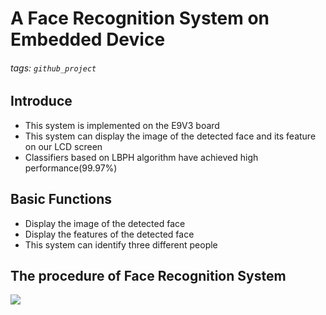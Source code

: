 # A Face Recognition System on Embedded Device
###### tags: `github_project`
## Introduce
- This system is implemented on the E9V3 board
- This system can display the image of the detected face and its feature on our LCD screen
- Classifiers based on LBPH algorithm have achieved high performance(99.97%)
## Basic Functions
- Display the image of the detected face
- Display the features of the detected face
- This system can identify three different people
## The procedure of Face Recognition System
![](https://i.imgur.com/ENd3tGR.png)
